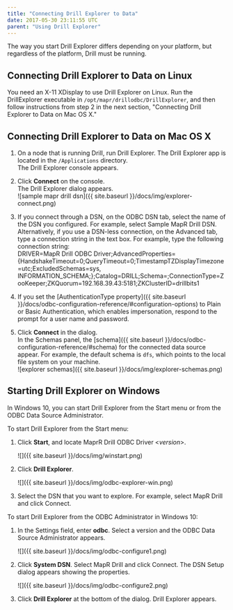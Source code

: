```yaml
---
title: "Connecting Drill Explorer to Data"
date: 2017-05-30 23:11:55 UTC
parent: "Using Drill Explorer"
---
```

The way you start Drill Explorer differs depending on your platform, but regardless of the platform, Drill must be running. 

## Connecting Drill Explorer to Data on Linux

You need an X-11 XDisplay to use Drill Explorer on Linux. Run the DrillExplorer executable in `/opt/mapr/drillodbc/DrillExplorer`, and then follow instructions from step 2 in the next section, "Connecting Drill Explorer to Data on Mac OS X."

## Connecting Drill Explorer to Data on Mac OS X

1. On a node that is running Drill, run Drill Explorer.  The Drill Explorer app is located in the `/Applications` directory.  
   The Drill Explorer console appears. 
 
2. Click **Connect** on the console.  
   The Drill Explorer dialog appears.  
   ![sample mapr drill dsn]({{ site.baseurl }}/docs/img/explorer-connect.png)

3. If you connect through a DSN, on the ODBC DSN tab, select the name of the DSN you configured. For example, select Sample MapR Drill DSN.  
   Alternatively, if you use a DSN-less connection, on the Advanced tab, type a connection string in the text box. For example, type the following connection string:  
         DRIVER=MapR Drill ODBC Driver;AdvancedProperties={HandshakeTimeout=0;QueryTimeout=0;TimestampTZDisplayTimezone=utc;ExcludedSchemas=sys, INFORMATION_SCHEMA;};Catalog=DRILL;Schema=;ConnectionType=ZooKeeper;ZKQuorum=192.168.39.43:5181;ZKClusterID=drillbits1
5. If you set the [AuthenticationType property]({{ site.baseurl }}/docs/odbc-configuration-reference/#configuration-options) to Plain or Basic Authentication, which enables impersonation, respond to the prompt for a user name and password.
4. Click **Connect** in the dialog.  
   In the Schemas panel, the [schema]({{ site.baseurl }}/docs/odbc-configuration-reference/#schema) for the connected data source appear. For example, the default schema is `dfs`, which points to the local file system on your machine.  
   ![explorer schemas]({{ site.baseurl }}/docs/img/explorer-schemas.png) 

## Starting Drill Explorer on Windows

In Windows 10, you can start Drill Explorer from the Start menu or from the ODBC Data Source Administrator.

To start Drill Explorer from the Start menu:

1. Click **Start**, and locate MaprR Drill ODBC Driver <*version*>. 
   
   ![]({{ site.baseurl }}/docs/img/winstart.png)

2. Click **Drill Explorer**.
   
   ![]({{ site.baseurl }}/docs/img/odbc-explorer-win.png)

3. Select the DSN that you want to explore. For example, select MapR Drill and click Connect.
   
To start Drill Explorer from the ODBC Administrator in Windows 10:

1. In the Settings field, enter **odbc**. Select a version and the ODBC Data Source Administrator <version> appears. 
   
   ![]({{ site.baseurl }}/docs/img/odbc-configure1.png)
   
3. Click **System DSN**. Select MapR Drill and click Connect. 
   The DSN Setup dialog appears showing the properties.  
   
   ![]({{ site.baseurl }}/docs/img/odbc-configure2.png)

4. Click **Drill Explorer** at the bottom of the dialog.
   Drill Explorer appears.






